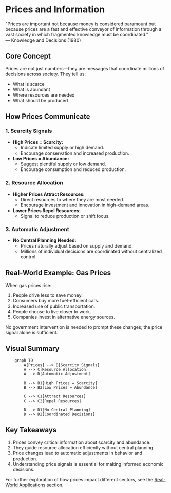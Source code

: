 # Prices and Information

<div class="sowell-quote">
  "Prices are important not because money is considered paramount but because prices are a fast and effective conveyor of information through a vast society in which fragmented knowledge must be coordinated."
  <div class="quote-source">
      — Knowledge and Decisions (1980)
  </div>
</div>

## Core Concept

Prices are not just numbers—they are messages that coordinate millions of decisions across society. They tell us:
- What is scarce
- What is abundant
- Where resources are needed
- What should be produced

## How Prices Communicate

### 1. Scarcity Signals
- **High Prices = Scarcity:**
  - Indicate limited supply or high demand.
  - Encourage conservation and increased production.
- **Low Prices = Abundance:**
  - Suggest plentiful supply or low demand.
  - Encourage consumption and reduced production.

### 2. Resource Allocation
- **Higher Prices Attract Resources:**
  - Direct resources to where they are most needed.
  - Encourage investment and innovation in high-demand areas.
- **Lower Prices Repel Resources:**
  - Signal to reduce production or shift focus.

### 3. Automatic Adjustment
- **No Central Planning Needed:**
  - Prices naturally adjust based on supply and demand.
  - Millions of individual decisions are coordinated without centralized control.

## Real-World Example: Gas Prices

When gas prices rise:
1. People drive less to save money.
2. Consumers buy more fuel-efficient cars.
3. Increased use of public transportation.
4. People choose to live closer to work.
5. Companies invest in alternative energy sources.

No government intervention is needed to prompt these changes; the price signal alone is sufficient.

## Visual Summary

```mermaid
    graph TD
        A[Prices] --> B[Scarcity Signals]
        A --> C[Resource Allocation]
        A --> D[Automatic Adjustment]

        B --> B1[High Prices = Scarcity]
        B --> B2[Low Prices = Abundance]

        C --> C1[Attract Resources]
        C --> C2[Repel Resources]

        D --> D1[No Central Planning]
        D --> D2[Coordinated Decisions]
```    

## Key Takeaways

1. Prices convey critical information about scarcity and abundance.
2. They guide resource allocation efficiently without central planning.
3. Price changes lead to automatic adjustments in behavior and production.
4. Understanding price signals is essential for making informed economic decisions.

For further exploration of how prices impact different sectors, see the [Real-World Applications](../real-world.md) section.